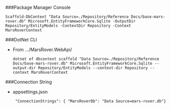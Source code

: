 ###Package Manager Console

    Scaffold-DbContext "Data Source=./Repository/Reference Docs/base-mars-rover.db" Microsoft.EntityFrameworkCore.Sqlite -OutputDir Repository/EntityModels -ContextDir Repository -Context MarsRoverContext

###DotNet CLI 
* From .../MarsRover.WebApi/

      dotnet ef dbcontext scaffold "Data Source=./Repository/Reference Docs/base-mars-rover.db" Microsoft.EntityFrameworkCore.Sqlite --output-dir Repository/EntityModels --context-dir Repository --context MarsRoverContext

###Connection String

* appsettings.json
  
       "ConnectionStrings": { "MarsRoverDb": "Data Source=mars-rover.db"}